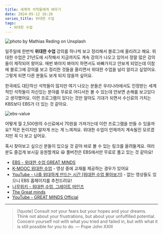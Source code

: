 ```yaml
---
title: 세계적 석학들에게 배우기
date: 2024-05-12 16:26
series_title: 위대한 수업
tags:
  - 위대한 수업
---
```


![photo by Mathias Reding on Unsplash](https://images.unsplash.com/photo-1714156451444-5033dcebf99b?crop=entropy&cs=srgb&fm=jpg&ixid=M3wzNjM5Nzd8MHwxfHJhbmRvbXx8fHx8fHx8fDE3MTU0OTg4MDl8&ixlib=rb-4.0.3&q=85&w=768&h=432)

일주일에 한번씩 **위대한 수업** 강의를 하나씩 보고 정리해서 블로그에 올리려고 해요. 위대한 수업은 21년도에 시작해서 지금까지도 계속 강의가 나오고 있어서 정말 많은 강의들이 제작되어 왔어요. 매번 봐야지 봐야지 하면서도 바빠가지고 안보게 되었는데 이참에 블로그에 강의를 보고 정리한 것들을 올리면서 위대한 수업을 널리 알리고 싶었어요. 그렇게 되면 다른 분들도 보게 되지 않을까 싶어요.

한국에도 대단하신 석학들이 많지만 여기 나오는 분들은 우리나라에서도 인정받는 세계적인 석학들이 자신있는 분야를 무료로 어디서든 볼 수 있는데 안보면 손해를 보고있다고 생각했어요. 이런 프로그램이 있다는 것만 알아도 기대가 되면서 수신료의 가치는 KBS보다 EBS가 더 있는 것 같아요.

![ebs-value](assets/ebs-license-fee.jpeg)

어떻게 월 2,500원의 수신료에서 70원을 가져가는데 이런 프로그램을 만들 수 있을까요? 적은 돈이지만 알차게 쓰는 게 느껴져요. 위대한 수업이 언제까지 계속될진 모르겠지만 꼭 다 보고 싶어요.

혹시 찾아보고 싶으신 분들이 있으실 것 같아 바로 볼 수 있는 링크를 올려둘게요. 여러분도 즐겁게 보시길 응원할게요 😃 풀버전은 EBS에서만 무료로 풀고 있는 것 같아요!

- [EBS - 위대한 수업 GREAT MINDS](https://home.ebs.co.kr/greatminds/index)
- [K-MOOC 위대한 수업](https://www.kmooc.kr/view/course/institution/ebs) - 영상 중에 교재를 제공하는 경우가 있어요
- [YouTube - 나를 위대하게 만드는 시간 \[위대한 수업 몰아보기\]](https://www.youtube.com/playlist?list=PLAmVSJ91M61P6hydvDCaMe5eKU-grKfk5) - 없는 영상들도 있으니 EBS 홈페이지를 추천드려요!
- [나무위키 - 위대한 수업, 그레이트 마인즈](https://namu.wiki/w/%EC%9C%84%EB%8C%80%ED%95%9C%20%EC%88%98%EC%97%85%2C%20%EA%B7%B8%EB%A0%88%EC%9D%B4%ED%8A%B8%20%EB%A7%88%EC%9D%B8%EC%A6%88)
- [The Great minds](https://www.thegreatminds.com/)
- [YouTube - GREAT MINDS Official](https://www.youtube.com/@GREATMINDSOfficial)

---

> [!quote] Consult not your fears but your hopes and your dreams. Think not about your frustrations, but about your unfulfilled potential. Concern yourself not with what you tried and failed in, but with what it is still possible for you to do.
> — Pope John XXIII
